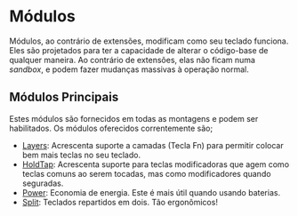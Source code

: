 # Módulos

Módulos, ao contrário de extensões, modificam como seu teclado funciona. Eles
são projetados para ter a capacidade de alterar o código-base de qualquer
maneira. Ao contrário de extensões, elas não ficam numa *sandbox*, e podem fazer
mudanças massivas à operação normal.

## Módulos Principais

Estes módulos são fornecidos em todas as montagens e podem ser habilitados. Os
módulos oferecidos correntemente são;

- [Layers](layers.md): Acrescenta suporte a camadas (Tecla Fn) para permitir
colocar bem mais teclas no seu teclado.
- [HoldTap](holdtap.md): Acrescenta suporte para teclas modificadoras que agem
como teclas comuns ao serem tocadas, mas como modificadores quando seguradas.
- [Power](power.md): Economia de energia. Este é mais útil quando usando baterias.
- [Split](split_keyboards.md): Teclados repartidos em dois. Tão ergonômicos!
